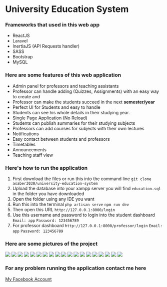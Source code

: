 # University Education System

### Frameworks that used in this web app
- ReactJS
- Laravel
- InertiaJS (API Requests handler)
- SASS
- Bootstrap
- MySQL

### Here are some features of this web application
- Admin panel for professors and teaching assistants
- Professor can handle adding (Quizzes, Assignments) with an easy way to create and 
- Professor can make the students succeed in the next **semester/year**
- Perfect UI for Students and easy to handle
- Students can see his whole details in their studying year.
- Single Page Application (No Reload)
- Students can publish summaries for their studying subjects
- Professors can add courses for subjects with their own lectures
- Notifications
- Easy contact between students and professors
- Timetables
- Announcements
- Teaching staff view

### Here's how to run the application
1. First download the files or run this into the command line
`git clone asaber3030/university-education-system`
2. Upload the database into your xampp server you will find `education.sql` in the folder you have downloaded
3. Open the folder using any IDE you want
4. Run this into the terminal
`php artisan serve`
`npm run dev`
5. Then open this URL
`http://127.0.0.1:8000/login`
6. Use this username and password to login into the student dashboard
`Email: app`
`Password: 123456789`
7. For professor dashboard `http://127.0.0.1:8000/professor/login`
`Email: app`
`Password: 123456789`

### Here are some pictures of the project
![](./Screenshots/01.png)
![](./Screenshots/02.png)
![](./Screenshots/03.png)
![](./Screenshots/04.png)
![](./Screenshots/05.png)
![](./Screenshots/06.png)
![](./Screenshots/07.png)
![](./Screenshots/08.png)
![](./Screenshots/09.png)
![](./Screenshots/10.png)
![](./Screenshots/11.png)
![](./Screenshots/12.png)
![](./Screenshots/13.png)
![](./Screenshots/14.png)
![](./Screenshots/15.png)
![](./Screenshots/16.png)
![](./Screenshots/17.png)
![](./Screenshots/18.png)
![](./Screenshots/19.png)

### For any problem running the application contact me here
[My Facebook Account](https://www.facebook.com/asaber.25/)
